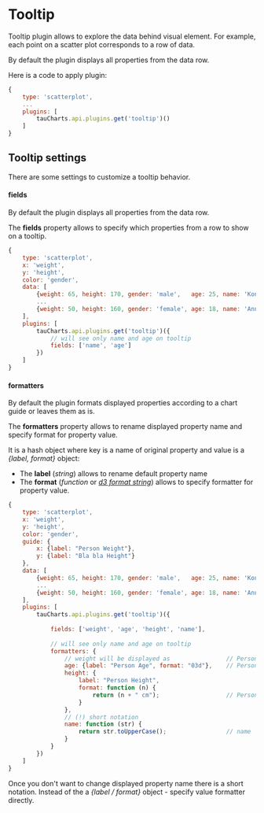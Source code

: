 # Tooltip

Tooltip plugin allows to explore the data behind visual element. For example, each point on a scatter plot corresponds to a row of data.

By default the plugin displays all properties from the data row.

Here is a code to apply plugin:

```javascript
{
    type: 'scatterplot',
    ...
    plugins: [
        tauCharts.api.plugins.get('tooltip')()
    ]
}
```

## Tooltip settings

There are some settings to customize a tooltip behavior.

#### fields

By default the plugin displays all properties from the data row.

The **fields** property allows to specify which properties from a row to show on a tooltip.

```javascript
{
    type: 'scatterplot',
    x: 'weight',
    y: 'height',
    color: 'gender',
    data: [
        {weight: 65, height: 170, gender: 'male',   age: 25, name: 'Konstantin'},
        ...
        {weight: 50, height: 160, gender: 'female', age: 18, name: 'Ann'}
    ],
    plugins: [
        tauCharts.api.plugins.get('tooltip')({
            // will see only name and age on tooltip
            fields: ['name', 'age']
        })
    ]
}
```

#### formatters

By default the plugin formats displayed properties according to a chart guide or leaves them as is.

The **formatters** property allows to rename displayed property name and specify format for property value.

It is a hash object where key is a name of original property and value is a *{label, format}* object:

* The **label** (*string*) allows to rename default property name
* The **format** (*function* or [*d3 format string*](https://github.com/mbostock/d3/wiki/Formatting)) allows to specify formatter for property value.

```javascript
{
    type: 'scatterplot',
    x: 'weight',
    y: 'height',
    color: 'gender',
    guide: {
        x: {label: "Person Weight"},
        y: {label: "Bla bla Height"}
    },
    data: [
        {weight: 65, height: 170, gender: 'male',   age: 25, name: 'Konstantin'},
        ...
        {weight: 50, height: 160, gender: 'female', age: 18, name: 'Ann'}
    ],
    plugins: [
        tauCharts.api.plugins.get('tooltip')({
        
            fields: ['weight', 'age', 'height', 'name'],
        
            // will see only name and age on tooltip
            formatters: {
                // weight will be displayed as                // Person Weight: 50
                age: {label: "Person Age", format: "03d"},    // Person Age   : 018
                height: {
                    label: "Person Height",
                    format: function (n) {
                        return (n + " cm");                   // Person Height: 160 cm
                    }
                },
                // (!) short notation
                name: function (str) {
                    return str.toUpperCase();                 // name         : ANN
                }
            }
        })
    ]
}
```

Once you don't want to change displayed property name there is a short notation. Instead of the a *{label / format}* object - specify value formatter directly.